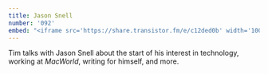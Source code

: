 ```yaml
---
title: Jason Snell
number: '092'
embed: "<iframe src='https://share.transistor.fm/e/c12ded0b' width='100%' height='180' frameborder='0' scrolling='no' seamless='true'></iframe>"
---
```


Tim talks with Jason Snell about the start of his interest in technology, working at *MacWorld*, writing for himself, and more.
